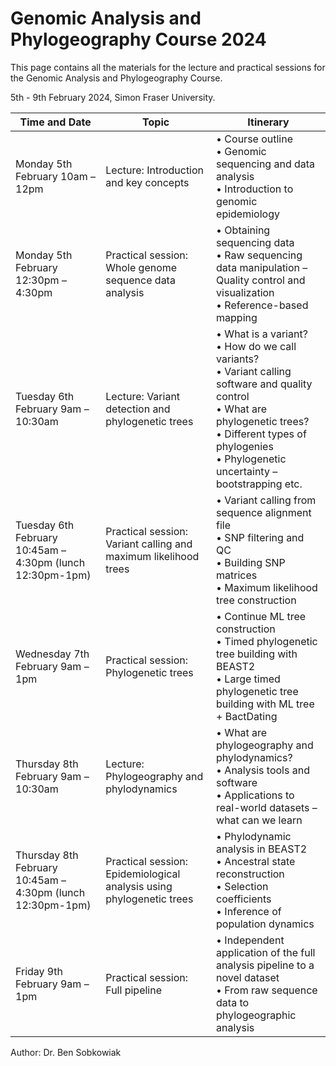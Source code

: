 # Genomic Analysis and Phylogeography Course 2024

This page contains all the materials for the lecture and practical sessions for the Genomic Analysis and Phylogeography Course.

5th - 9th February 2024, Simon Fraser University.

| Time and Date                  | Topic                                           | Itinerary                                                 |
|--------------------------------|-------------------------------------------------|-----------------------------------------------------------|
| Monday 5th February 10am – 12pm | Lecture: Introduction and key concepts           | • Course outline<br>• Genomic sequencing and data analysis<br>• Introduction to genomic epidemiology |
| Monday 5th February 12:30pm – 4:30pm | Practical session: Whole genome sequence data analysis | • Obtaining sequencing data<br>• Raw sequencing data manipulation – Quality control and visualization<br>• Reference-based mapping |
| Tuesday 6th February 9am – 10:30am | Lecture: Variant detection and phylogenetic trees | • What is a variant?<br>• How do we call variants?<br>• Variant calling software and quality control<br>• What are phylogenetic trees?<br>• Different types of phylogenies<br>• Phylogenetic uncertainty – bootstrapping etc. |
| Tuesday 6th February 10:45am – 4:30pm (lunch 12:30pm-1pm) | Practical session: Variant calling and maximum likelihood trees | • Variant calling from sequence alignment file<br>• SNP filtering and QC<br>• Building SNP matrices<br>• Maximum likelihood tree construction |
| Wednesday 7th February 9am – 1pm | Practical session: Phylogenetic trees             | • Continue ML tree construction<br>• Timed phylogenetic tree building with BEAST2<br>• Large timed phylogenetic tree building with ML tree + BactDating |
| Thursday 8th February 9am – 10:30am | Lecture: Phylogeography and phylodynamics        | • What are phylogeography and phylodynamics?<br>• Analysis tools and software<br>• Applications to real-world datasets – what can we learn |
| Thursday 8th February 10:45am – 4:30pm (lunch 12:30pm-1pm) | Practical session: Epidemiological analysis using phylogenetic trees | • Phylodynamic analysis in BEAST2<br>• Ancestral state reconstruction<br>• Selection coefficients<br>• Inference of population dynamics |
| Friday 9th February 9am – 1pm  | Practical session: Full pipeline                 | • Independent application of the full analysis pipeline to a novel dataset<br>• From raw sequence data to phylogeographic analysis |



Author: Dr. Ben Sobkowiak
